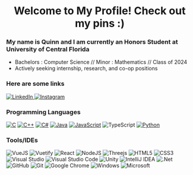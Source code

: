 <h1 align="center">Welcome to My Profile! Check out my pins :)</h1>

### My name is Quinn and I am currently an Honors Student at University of Central Florida
- Bachelors : Computer Science // Minor : Mathematics // Class of 2024
- Actively seeking internship, research, and co-op positions
### Here are some links
<a href="https://www.linkedin.com/in/quinn-barber/">![LinkedIn](https://img.shields.io/badge/linkedin-%230077B5.svg?style=for-the-badge&logo=linkedin&logoColor=white)
</a>
<a href="https://www.instagram.com/quinn.barber/">![Instagram](https://img.shields.io/badge/Instagram-%23E4405F.svg?style=for-the-badge&logo=Instagram&logoColor=white)</a>
<!-- <a href="https://leetcode.com/WhatAGod/">![LeetCode](https://img.shields.io/badge/LeetCode-000000?style=for-the-badge&logo=LeetCode&logoColor=#d16c06)
</a>  -->
### Programming Languages
[![C](https://img.shields.io/badge/c-%2300599C.svg?style=for-the-badge&logo=c&logoColor=white)](https://www.w3schools.com/c/)
[![C++](https://img.shields.io/badge/c++-%2300599C.svg?style=for-the-badge&logo=c%2B%2B&logoColor=white)](https://www.w3schools.com/cpp/)
[![C#](https://img.shields.io/badge/c%23-%23239120.svg?style=for-the-badge&logo=c-sharp&logoColor=white)](https://www.w3schools.com/cs/)
[![Java](https://img.shields.io/badge/java-%23ED8B00.svg?style=for-the-badge&logo=java&logoColor=white)](https://www.w3schools.com/java/)
[![JavaScript](https://img.shields.io/badge/javascript-%23323330.svg?style=for-the-badge&logo=javascript&logoColor=%23F7DF1E)](https://www.w3schools.com/js/)
![TypeScript](https://img.shields.io/badge/typescript-%23007ACC.svg?style=for-the-badge&logo=typescript&logoColor=white)
[![Python](https://img.shields.io/badge/python-3670A0?style=for-the-badge&logo=python&logoColor=ffdd54)](https://www.w3schools.com/python/)

### Tools/IDEs
![VueJS](https://img.shields.io/badge/Vue.js-35495E?style=for-the-badge&logo=vuedotjs&logoColor=4FC08D)
![Vuetify](https://img.shields.io/badge/Vuetify-1867C0?style=for-the-badge&logo=vuetify&logoColor=white)
![React](https://img.shields.io/badge/react-%2320232a.svg?style=for-the-badge&logo=react&logoColor=%2361DAFB)
![NodeJS](https://img.shields.io/badge/node.js-6DA55F?style=for-the-badge&logo=node.js&logoColor=white)
![Threejs](https://img.shields.io/badge/threejs-black?style=for-the-badge&logo=three.js&logoColor=white)
![HTML5](https://img.shields.io/badge/html5-%23E34F26.svg?style=for-the-badge&logo=html5&logoColor=white)
![CSS3](https://img.shields.io/badge/css3-%231572B6.svg?style=for-the-badge&logo=css3&logoColor=white)
![Visual Studio](https://img.shields.io/badge/Visual%20Studio-5C2D91.svg?style=for-the-badge&logo=visual-studio&logoColor=white)
![Visual Studio Code](https://img.shields.io/badge/Visual%20Studio%20Code-0078d7.svg?style=for-the-badge&logo=visual-studio-code&logoColor=white)
![Unity](https://img.shields.io/badge/unity-%23000000.svg?style=for-the-badge&logo=unity&logoColor=white)
![IntelliJ IDEA](https://img.shields.io/badge/IntelliJIDEA-000000.svg?style=for-the-badge&logo=intellij-idea&logoColor=white)
![.Net](https://img.shields.io/badge/.NET-5C2D91?style=for-the-badge&logo=.net&logoColor=white)
![GitHub](https://img.shields.io/badge/github-%23121011.svg?style=for-the-badge&logo=github&logoColor=white)
![Git](https://img.shields.io/badge/git-%23F05033.svg?style=for-the-badge&logo=git&logoColor=white)
![Google Chrome](https://img.shields.io/badge/Google%20Chrome-4285F4?style=for-the-badge&logo=GoogleChrome&logoColor=white)
![Windows](https://img.shields.io/badge/Windows-0078D6?style=for-the-badge&logo=windows&logoColor=white)
![Microsoft](https://img.shields.io/badge/Microsoft-0078D4?style=for-the-badge&logo=microsoft&logoColor=white)
<!-- <h1 align="center">GitHub Stats</h1> -->
<!-- ### Plan On Learning
![Angular](https://img.shields.io/badge/Angular-DD0031?style=for-the-badge&logo=angular&logoColor=white) -->
<!-- <p align="center">
  <img height = "165px" img align="center" src="https://github-readme-stats-quinn-barber.vercel.app/api?username=Quinn-Barber&show_icons=true&hide_border=true&theme=great-gatsby&&include_all_commits=true&layout=compact&hide=contribs,issues"/ >
  <img height = "165px" img align="center" src="https://github-readme-stats-quinn-barber.vercel.app/api/top-langs/?username=Quinn-Barber&langs_count=6&show_icons=true&hide_border=true&theme=great-gatsby&layout=compact"/ >
</p>
 -->
